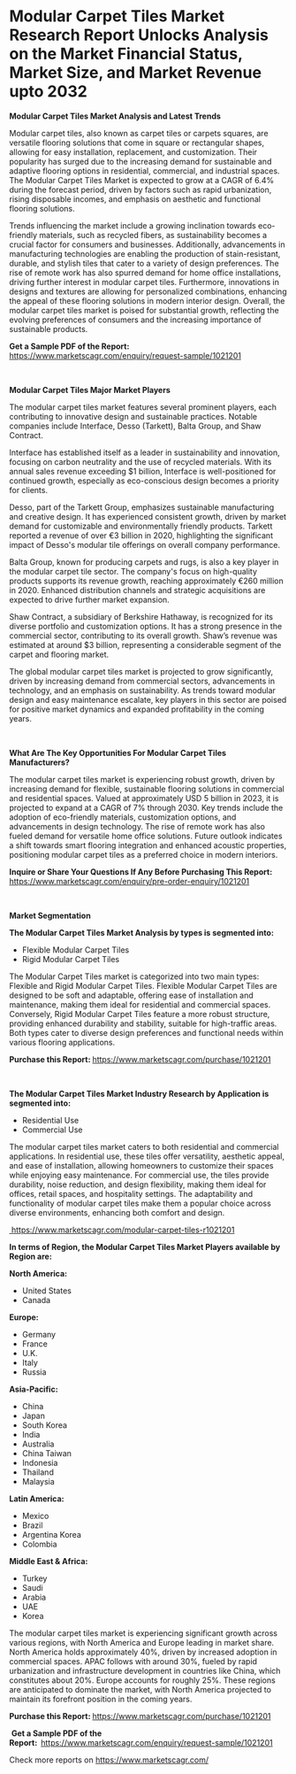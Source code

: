 <p><h1>Modular Carpet Tiles Market Research Report Unlocks Analysis on the Market Financial Status, Market Size, and Market Revenue upto 2032</h1></p><p><strong>Modular Carpet Tiles Market Analysis and Latest Trends</strong></p>
<p><p>Modular carpet tiles, also known as carpet tiles or carpets squares, are versatile flooring solutions that come in square or rectangular shapes, allowing for easy installation, replacement, and customization. Their popularity has surged due to the increasing demand for sustainable and adaptive flooring options in residential, commercial, and industrial spaces. The Modular Carpet Tiles Market is expected to grow at a CAGR of 6.4% during the forecast period, driven by factors such as rapid urbanization, rising disposable incomes, and emphasis on aesthetic and functional flooring solutions.</p><p>Trends influencing the market include a growing inclination towards eco-friendly materials, such as recycled fibers, as sustainability becomes a crucial factor for consumers and businesses. Additionally, advancements in manufacturing technologies are enabling the production of stain-resistant, durable, and stylish tiles that cater to a variety of design preferences. The rise of remote work has also spurred demand for home office installations, driving further interest in modular carpet tiles. Furthermore, innovations in designs and textures are allowing for personalized combinations, enhancing the appeal of these flooring solutions in modern interior design. Overall, the modular carpet tiles market is poised for substantial growth, reflecting the evolving preferences of consumers and the increasing importance of sustainable products.</p></p>
<p><strong>Get a Sample PDF of the Report:&nbsp;</strong> <a href="https://www.marketscagr.com/enquiry/request-sample/1021201?utm_campaign=3580&utm_medium=2&utm_source=Github&utm_content=ia&utm_term=08042025&utm_id=modular-carpet-tiles">https://www.marketscagr.com/enquiry/request-sample/1021201</a></p>
<p>&nbsp;</p>
<p><strong>Modular Carpet Tiles Major Market Players</strong></p>
<p><p>The modular carpet tiles market features several prominent players, each contributing to innovative design and sustainable practices. Notable companies include Interface, Desso (Tarkett), Balta Group, and Shaw Contract.</p><p>Interface has established itself as a leader in sustainability and innovation, focusing on carbon neutrality and the use of recycled materials. With its annual sales revenue exceeding $1 billion, Interface is well-positioned for continued growth, especially as eco-conscious design becomes a priority for clients.</p><p>Desso, part of the Tarkett Group, emphasizes sustainable manufacturing and creative design. It has experienced consistent growth, driven by market demand for customizable and environmentally friendly products. Tarkett reported a revenue of over €3 billion in 2020, highlighting the significant impact of Desso's modular tile offerings on overall company performance.</p><p>Balta Group, known for producing carpets and rugs, is also a key player in the modular carpet tile sector. The company's focus on high-quality products supports its revenue growth, reaching approximately €260 million in 2020. Enhanced distribution channels and strategic acquisitions are expected to drive further market expansion.</p><p>Shaw Contract, a subsidiary of Berkshire Hathaway, is recognized for its diverse portfolio and customization options. It has a strong presence in the commercial sector, contributing to its overall growth. Shaw’s revenue was estimated at around $3 billion, representing a considerable segment of the carpet and flooring market.</p><p>The global modular carpet tiles market is projected to grow significantly, driven by increasing demand from commercial sectors, advancements in technology, and an emphasis on sustainability. As trends toward modular design and easy maintenance escalate, key players in this sector are poised for positive market dynamics and expanded profitability in the coming years.</p></p>
<p>&nbsp;</p>
<p><strong>What Are The Key Opportunities For Modular Carpet Tiles Manufacturers?</strong></p>
<p><p>The modular carpet tiles market is experiencing robust growth, driven by increasing demand for flexible, sustainable flooring solutions in commercial and residential spaces. Valued at approximately USD 5 billion in 2023, it is projected to expand at a CAGR of 7% through 2030. Key trends include the adoption of eco-friendly materials, customization options, and advancements in design technology. The rise of remote work has also fueled demand for versatile home office solutions. Future outlook indicates a shift towards smart flooring integration and enhanced acoustic properties, positioning modular carpet tiles as a preferred choice in modern interiors.</p></p>
<p><strong>Inquire or Share Your Questions If Any Before Purchasing This Report:</strong> <a href="https://www.marketscagr.com/enquiry/pre-order-enquiry/1021201?utm_campaign=3580&utm_medium=2&utm_source=Github&utm_content=ia&utm_term=08042025&utm_id=modular-carpet-tiles">https://www.marketscagr.com/enquiry/pre-order-enquiry/1021201</a></p>
<p>&nbsp;</p>
<p><strong>Market Segmentation</strong></p>
<p><strong>The Modular Carpet Tiles Market Analysis by types is segmented into:</strong></p>
<p><ul><li>Flexible Modular Carpet Tiles</li><li>Rigid Modular Carpet Tiles</li></ul></p>
<p><p>The Modular Carpet Tiles market is categorized into two main types: Flexible and Rigid Modular Carpet Tiles. Flexible Modular Carpet Tiles are designed to be soft and adaptable, offering ease of installation and maintenance, making them ideal for residential and commercial spaces. Conversely, Rigid Modular Carpet Tiles feature a more robust structure, providing enhanced durability and stability, suitable for high-traffic areas. Both types cater to diverse design preferences and functional needs within various flooring applications.</p></p>
<p><strong>Purchase this Report:&nbsp;</strong><a href="https://www.marketscagr.com/purchase/1021201?utm_campaign=3580&utm_medium=2&utm_source=Github&utm_content=ia&utm_term=08042025&utm_id=modular-carpet-tiles">https://www.marketscagr.com/purchase/1021201</a></p>
<p>&nbsp;</p>
<p><strong>The Modular Carpet Tiles Market Industry Research by Application is segmented into:</strong></p>
<p><ul><li>Residential Use</li><li>Commercial Use</li></ul></p>
<p><p>The modular carpet tiles market caters to both residential and commercial applications. In residential use, these tiles offer versatility, aesthetic appeal, and ease of installation, allowing homeowners to customize their spaces while enjoying easy maintenance. For commercial use, the tiles provide durability, noise reduction, and design flexibility, making them ideal for offices, retail spaces, and hospitality settings. The adaptability and functionality of modular carpet tiles make them a popular choice across diverse environments, enhancing both comfort and design.</p></p>
<p><a href="https://www.marketscagr.com/modular-carpet-tiles-r1021201?utm_campaign=3580&utm_medium=2&utm_source=Github&utm_content=ia&utm_term=08042025&utm_id=modular-carpet-tiles">&nbsp;https://www.marketscagr.com/modular-carpet-tiles-r1021201</a></p>
<p><strong>In terms of Region, the Modular Carpet Tiles Market Players available by Region are:</strong></p>
<p>
    <p> <strong> North America: </strong>
        <ul>
            <li>United States</li>
            <li>Canada</li>
        </ul>
        </p> 
    <p> <strong> Europe: </strong>
        <ul>
            <li>Germany</li>
            <li>France</li>
            <li>U.K.</li>
            <li>Italy</li>
            <li>Russia</li>
        </ul>
        </p> 
    <p> <strong> Asia-Pacific: </strong>
        <ul>
            <li>China</li>
            <li>Japan</li>
            <li>South Korea</li>
            <li>India</li>
            <li>Australia</li>
            <li>China Taiwan</li>
            <li>Indonesia</li>
            <li>Thailand</li>
            <li>Malaysia</li>
        </ul>
        </p> 
    <p> <strong> Latin America: </strong>
        <ul>
            <li>Mexico</li>
            <li>Brazil</li>
            <li>Argentina Korea</li>
            <li>Colombia</li>
        </ul>
        </p> 
    <p> <strong> Middle East & Africa: </strong>
        <ul>
            <li>Turkey</li>
            <li>Saudi</li>
            <li>Arabia</li>
            <li>UAE</li>
            <li>Korea</li>
        </ul>
    </p>
    </p>
<p><p>The modular carpet tiles market is experiencing significant growth across various regions, with North America and Europe leading in market share. North America holds approximately 40%, driven by increased adoption in commercial spaces. APAC follows with around 30%, fueled by rapid urbanization and infrastructure development in countries like China, which constitutes about 20%. Europe accounts for roughly 25%. These regions are anticipated to dominate the market, with North America projected to maintain its forefront position in the coming years.</p></p>
<p><strong>Purchase this Report: </strong><a href="https://www.marketscagr.com/purchase/1021201?utm_campaign=3580&utm_medium=2&utm_source=Github&utm_content=ia&utm_term=08042025&utm_id=modular-carpet-tiles">https://www.marketscagr.com/purchase/1021201</a></p>
<p>&nbsp;<strong>Get a Sample PDF of the Report:&nbsp;&nbsp;</strong><a href="https://www.marketscagr.com/enquiry/request-sample/1021201?utm_campaign=3580&utm_medium=2&utm_source=Github&utm_content=ia&utm_term=08042025&utm_id=modular-carpet-tiles">https://www.marketscagr.com/enquiry/request-sample/1021201</a></p>
<p><strong></strong></p>
<p>Check more reports on <a href="https://www.marketscagr.com/?utm_campaign=3580&utm_medium=2&utm_source=Github&utm_content=ia&utm_term=08042025&utm_id=modular-carpet-tiles">https://www.marketscagr.com/</a></p>